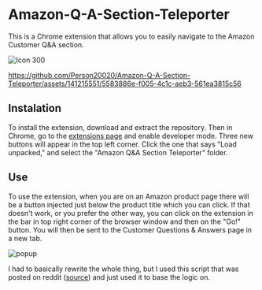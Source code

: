 # Amazon-Q-A-Section-Teleporter  
This is a Chrome extension that allows you to easily navigate to the Amazon Customer Q&amp;A section.  
  
![Icon 300](https://github.com/Person20020/Amazon-Q-A-Section-Teleporter/assets/141215551/cdc4dfd6-57dd-4f19-9800-a2862b90a80b)  

    
https://github.com/Person20020/Amazon-Q-A-Section-Teleporter/assets/141215551/5583886e-f005-4c1c-aeb3-561ea3815c56

    
## Instalation  
To install the extension, download and extract the repository. Then in Chrome, go to the [extensions page](chrome://extensions) and enable developer mode. Three new buttons will appear in the top left corner. Click the one that says "Load unpacked," and select the "Amazon Q&amp;A Section Teleporter" folder.  
  
## Use  
To use the extension, when you are on an Amazon product page there will be a button injected just below the product title which you can click. If that doesn't work, or you prefer the other way, you can click on the extension in the bar in top right corner of the browser window and then on the "Go!" button. You will then be sent to the Customer Questions & Answers page in a new tab.  
  
![popup](https://github.com/Person20020/Amazon-Q-A-Section-Teleporter/assets/141215551/e0891d8f-0a23-4370-bc93-13c56eef8218)  
  
  
I had to basically rewrite the whole thing, but I used this script that was posted on reddit ([source](https://www.reddit.com/r/AmazonVine/comments/14aynxt/comment/jx7pyyb/)) and just used it to base the logic on.
